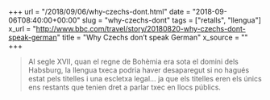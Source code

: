 +++
url = "/2018/09/06/why-czechs-dont.html"
date = "2018-09-06T08:40:00+00:00"
slug = "why-czechs-dont"
tags = ["retalls", "llengua"]
x_url = "http://www.bbc.com/travel/story/20180820-why-czechs-dont-speak-german"
title = "Why Czechs don’t speak German"
x_source = ""
+++


> Al segle XVII, quan el regne de Bohèmia era sota el domini dels Habsburg, la llengua txeca podria haver desaparegut si no hagués estat pels titelles i una escletxa legal… ja que els titelles eren els únics ens restants que tenien dret a parlar txec en llocs públics.
